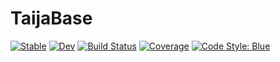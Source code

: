 # TaijaBase

[![Stable](https://img.shields.io/badge/docs-stable-blue.svg)](https://pat-alt.github.io/TaijaBase.jl/stable/)
[![Dev](https://img.shields.io/badge/docs-dev-blue.svg)](https://pat-alt.github.io/TaijaBase.jl/dev/)
[![Build Status](https://github.com/pat-alt/TaijaBase.jl/actions/workflows/CI.yml/badge.svg?branch=main)](https://github.com/pat-alt/TaijaBase.jl/actions/workflows/CI.yml?query=branch%3Amain)
[![Coverage](https://codecov.io/gh/pat-alt/TaijaBase.jl/branch/main/graph/badge.svg)](https://codecov.io/gh/pat-alt/TaijaBase.jl)
[![Code Style: Blue](https://img.shields.io/badge/code%20style-blue-4495d1.svg)](https://github.com/invenia/BlueStyle)
